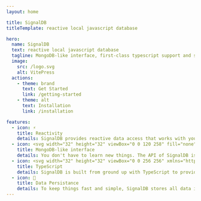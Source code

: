 ```yaml
---
layout: home

title: SignalDB
titleTemplate: reactive local javascript database

hero:
  name: SignalDB
  text: reactive local javascript database
  tagline: MongoDB-like interface, first-class typescript support and signal based reactivity, with your favorite library.
  image:
    src: /logo.svg
    alt: VitePress
  actions:
    - theme: brand
      text: Get Started
      link: /getting-started
    - theme: alt
      text: Installation
      link: /installation

features:
  - icon: ⚡️
    title: Reactivity
    details: SignalDB provides reactive data access that works with your preferred signal library such as <a href="https://github.com/preactjs/signals">@preact/signals-core</a> or <a href="https://www.solidjs.com/guides/reactivity">solid-js</a>. There is also a simple abstraction layer with that you can fastly build your own connector.
  - icon: <svg width="32" height="32" viewBox="0 0 120 258" fill="none" xmlns="http://www.w3.org/2000/svg"><path d="M83.0089 28.7559C72.1328 15.9086 62.7673 2.86053 60.8539 0.150554C60.6525 -0.0501848 60.3503 -0.0501848 60.1489 0.150554C58.2355 2.86053 48.8699 15.9086 37.9938 28.7559C-55.3594 147.292 52.6968 227.287 52.6968 227.287L53.6031 227.889C54.4087 240.235 56.4228 258 56.4228 258H60.451H64.4792C64.4792 258 66.4934 240.335 67.299 227.889L68.2052 227.187C68.306 227.187 176.362 147.292 83.0089 28.7559ZM60.451 225.48C60.451 225.48 55.6172 221.365 54.3081 219.257V219.057L60.1489 89.9813C60.1489 89.5798 60.7532 89.5798 60.7532 89.9813L66.594 219.057V219.257C65.2848 221.365 60.451 225.48 60.451 225.48Z" fill="#00684A"/></svg>
    title: MongoDB-like interface
    details: You don't have to learn new things. The API of SignalDB is similar to that of MongoDB. Thanks to <a href="https://github.com/kofrasa/mingo">the awesome mingo library</a>, you can use your common selectors.
  - icon: <svg width="32" height="32" viewBox="0 0 256 256" xmlns="http://www.w3.org/2000/svg" xml:space="preserve"><path fill="#3178c6" d="M0 0h256v256H0z"/><path fill="#fff" fill-rule="evenodd" d="M150.5 200.5v27.6c4.5 2.3 9.8 4 15.9 5.2s12.6 1.7 19.4 1.7c6.6 0 12.9-.6 18.9-1.9s11.2-3.4 15.7-6.3 8-6.7 10.7-11.4c2.6-4.7 3.9-10.5 3.9-17.4 0-5-.7-9.4-2.2-13.2s-3.7-7.1-6.5-10.1c-2.8-2.9-6.2-5.6-10.1-7.9-3.9-2.3-8.4-4.5-13.3-6.6-3.6-1.5-6.9-2.9-9.8-4.4-2.9-1.4-5.3-2.8-7.3-4.3s-3.6-3-4.7-4.7-1.6-3.5-1.6-5.6c0-1.9.5-3.6 1.5-5.1s2.4-2.8 4.1-3.9c1.8-1.1 4-1.9 6.6-2.5 2.6-.6 5.5-.9 8.6-.9 2.3 0 4.7.2 7.3.5 2.6.3 5.1.9 7.7 1.6 2.6.7 5.1 1.6 7.6 2.7 2.4 1.1 4.7 2.4 6.8 3.8v-25.8c-4.2-1.6-8.8-2.8-13.8-3.6s-10.7-1.2-17.1-1.2c-6.6 0-12.8.7-18.7 2.1-5.9 1.4-11 3.6-15.5 6.6-4.5 3-8 6.8-10.6 11.4-2.6 4.6-3.9 10.2-3.9 16.6 0 8.2 2.4 15.2 7.1 21.1 4.8 5.8 12 10.7 21.6 14.8 3.8 1.6 7.3 3.1 10.6 4.6 3.3 1.5 6.1 3 8.5 4.7s4.3 3.4 5.7 5.3 2.1 4.1 2.1 6.5c0 1.8-.4 3.4-1.3 5-.9 1.5-2.2 2.8-3.9 4s-3.9 2-6.6 2.6-5.7.9-9.2.9c-6 0-11.9-1.1-17.8-3.2-5.9-2-11.4-5.1-16.4-9.3zm-46-68.8H140V109H41v22.7h35.3V233h28.1V131.7z" clip-rule="evenodd"/></svg>
    title: TypeScript
    details: SignalDB is built from ground up with TypeScript to provide you type safeness while you develop.
  - icon: 📝
    title: Data Persistance
    details: To keep things fast and simple, SignalDB stores all data in memory. However, you can plugin a persistence adapter to save your data in other places
---
```

